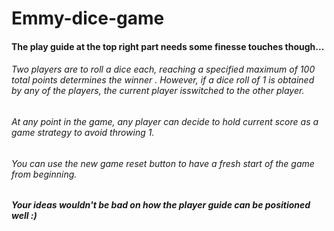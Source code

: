 # Emmy-dice-game
#### The play guide at the top right part needs some finesse touches though...

###### Two players are to roll a dice each, reaching a specified maximum of 100 total points</b> determines the winner . However, if a dice roll of 1 is obtained by any of the players, the current player isswitched to the other player.
###### At any point in the game, any player can decide to hold current score as a game strategy to avoid throwing 1.
###### You can use the new game reset button to have a fresh start of the game from beginning.

##### Your ideas wouldn't be bad on how the player guide can be positioned well :)
